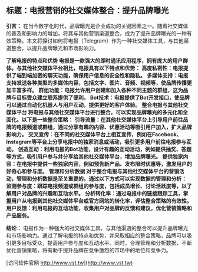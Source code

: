 ## **标题：电报营销的社交媒体整合：提升品牌曝光**

**引言：**
在当今数字化时代，品牌曝光是企业成功的关键因素之一。随着社交媒体的普及和影响力的增加，将其与其他营销渠道整合，成为了提升品牌曝光的一种有效策略。本文将探讨如何将电报（Telegram）作为一种社交媒体工具，与其他渠道整合，以提升品牌曝光和市场影响力。

**了解电报的特点和优势 电报是一款强大的即时通讯应用程序，拥有庞大的用户群体。与其他社交媒体平台相比，电报具有以下特点和优势：**
**高度私密性：电报提供了端到端加密的聊天功能，确保用户信息的安全性和隐私。**
**多媒体支持：电报支持发送各种类型的多媒体内容，包括文字、图片、音频、视频等，使品牌传播更加丰富多样。**
**群组功能：电报允许用户创建和加入各种不同主题的群组，这为品牌与目标受众建立联系提供了便利。**
**Bot技术：电报提供了Bot开发接口，使品牌可以通过自动化机器人与用户互动，提供更好的客户体验。**
**整合电报与其他社交媒体平台 将电报与其他社交媒体平台进行整合，可以实现品牌曝光的多元化和全面化。以下是一些整合策略：**
**引导流量：在其他社交媒体平台上引导用户前往品牌的电报频道或群组，通过分享有趣的内容、优惠活动等吸引用户加入，扩大品牌影响力。**
**交叉宣传：在不同的社交媒体平台上相互宣传，例如在Facebook、Instagram等平台上分享电报中的独家消息或活动，吸引更多用户前往电报参与互动。**
**创造互动：利用电报的Bot功能，设计有趣的互动活动，例如提供抽奖、答题等方式，吸引用户参与并分享给其他社交媒体平台，增加品牌曝光。**
**提供独家内容：在电报中提供一些独家内容，例如预告新产品、发布限时优惠等，激发用户的好奇心和参与度。**
**管理和分析数据 对于整合电报与其他社交媒体平台的营销活动，管理和分析数据是至关重要的。通过以下方式可以实现数据的管理和分析：**
**监测参与度：跟踪电报频道或群组的参与度，包括成员增长、讨论活跃度等，以了解用户对品牌的兴趣和互动水平。**
**分析转化率：通过电报中的链接跟踪工具，掌握用户从电报到其他社交媒体平台或官方网站的转化率，评估整合策略的有效性。**
**用户反馈：利用电报的互动功能，收集用户对品牌的反馈和建议，优化营销策略和产品服务。**

**结论：**
电报作为一种强大的社交媒体工具，与其他渠道的整合可以提升品牌曝光和市场影响力。通过了解电报的特点和优势，并采取相应的整合策略，品牌可以吸引更多目标受众，提高用户参与度和互动水平。同时，合理管理和分析数据，不断优化营销策略，将有助于提升品牌在竞争激烈的市场中的地位和竞争力。


[访问软件官网 http://www.vst.tw](http://www.vst.tw)
